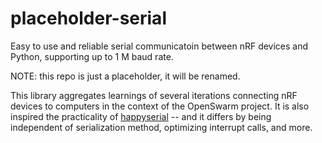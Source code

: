 # placeholder-serial
Easy to use and reliable serial communicatoin between nRF devices and Python, supporting up to 1 M baud rate.

NOTE: this repo is just a placeholder, it will be renamed.

This library aggregates learnings of several iterations connecting nRF devices to computers in the context of the OpenSwarm project.
It is also inspired the practicality of [happyserial](https://github.com/openwsn-berkeley/happyserial) -- and it differs by being independent of serialization method, optimizing interrupt calls, and more.
